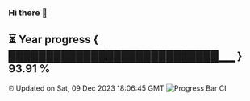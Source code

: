 ### Hi there 👋
⏳ Year progress { ████████████████████████████▁▁ } 93.91 %
---
⏰ Updated on Sat, 09 Dec 2023 18:06:45 GMT
![Progress Bar CI](https://github.com/Moyi321/Moyi321/workflows/Progress%20Bar%20CI/badge.svg)
